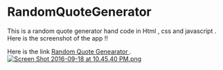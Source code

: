 # RandomQuoteGenerator
This is a random quote generator hand code in Html , css and javascript .
Here is the screenshot of the app !!

  Here is the link  <a href=" https://sujilnt.github.io/RandomQuoteGenerator/">Random Quote Genearator </a>.
[![Screen Shot 2016-09-18 at 10.45.40 PM.png](https://s11.postimg.org/5anlw1av7/Screen_Shot_2016_09_18_at_10_45_40_PM.png)](https://postimg.org/image/dg5nu6z3z/)

